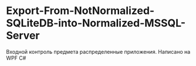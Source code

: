 # Export-From-NotNormalized-SQLiteDB-into-Normalized-MSSQL-Server
Входной контроль предмета распределенные приложения. Написано на WPF C#
